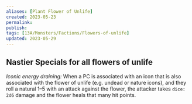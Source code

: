 ```yaml
---
aliases: [Plant Flower of Unlife]
created: 2023-05-23
permalink: 
publish: 
tags: [13A/Monsters/Factions/Flowers-of-unlife]
updated: 2023-05-29
---
```


## Nastier Specials for all flowers of unlife

*Iconic energy draining:* When a PC is associated with an icon that is also associated with the flower of unlife (e.g. undead or nature icons), and they roll a natural 1–5 with an attack against the flower, the attacker takes `dice: 2d6` damage and the flower heals that many hit points.
